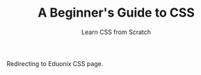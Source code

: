 ﻿---
layout: distill
title: A Beginner's Guide to CSS
subtitle: Learn CSS from Scratch
description: 2020 • Eduonix
logo: eduonix-logo.png
img:
importance: 1
category: Online
now: Yes

redirect: https://www.eduonix.com/beginners-guide-to-css
---

Redirecting to Eduonix CSS page.
